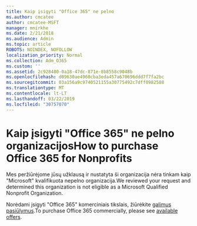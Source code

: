 ```yaml
---
title: Kaip įsigyti "Office 365" ne pelno
ms.author: cmcatee
author: cmcatee-MSFT
manager: mnirkhe
ms.date: 2/21/2018
ms.audience: Admin
ms.topic: article
ROBOTS: NOINDEX, NOFOLLOW
localization_priority: Normal
ms.collection: Adm_O365
ms.custom: ''
ms.assetid: 2c928480-0a18-47dc-871e-8b8558c9048b
ms.openlocfilehash: d09630ae4960cba3eda457a670696ddd7f7fa2bc
ms.sourcegitcommit: 03a156a9c9740521155a30775492c7dff0982588
ms.translationtype: MT
ms.contentlocale: lt-LT
ms.lasthandoff: 03/22/2019
ms.locfileid: "30757070"
---
```

# <a name="how-to-purchase-office-365-for-nonprofits"></a><span data-ttu-id="4c51d-102">Kaip įsigyti "Office 365" ne pelno organizacijos</span><span class="sxs-lookup"><span data-stu-id="4c51d-102">How to purchase Office 365 for Nonprofits</span></span>

<span data-ttu-id="4c51d-103">Mes peržiūrėjome jūsų užklausą ir nustatyta ši organizacija nėra tinkam kaip "Microsoft" kvalifikuota nepelno organizacija.</span><span class="sxs-lookup"><span data-stu-id="4c51d-103">We reviewed your request and determined this organization is not eligible as a Microsoft Qualified Nonprofit Organization.</span></span>
  
<span data-ttu-id="4c51d-104">Norėdami įsigyti "Office 365" komerciniais tikslais, žiūrėkite [galimus pasiūlymus](https://portal.office.com/AdminPortal/Home).</span><span class="sxs-lookup"><span data-stu-id="4c51d-104">To purchase Office 365 commercially, please see [available offers](https://portal.office.com/AdminPortal/Home).</span></span>
  

